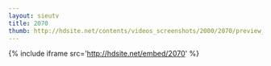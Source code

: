 ```yaml
---
layout: sieutv
title: 2070
thumb: http://hdsite.net/contents/videos_screenshots/2000/2070/preview_360p.mp4.jpg
---
```

{% include iframe src='http://hdsite.net/embed/2070' %}
 
